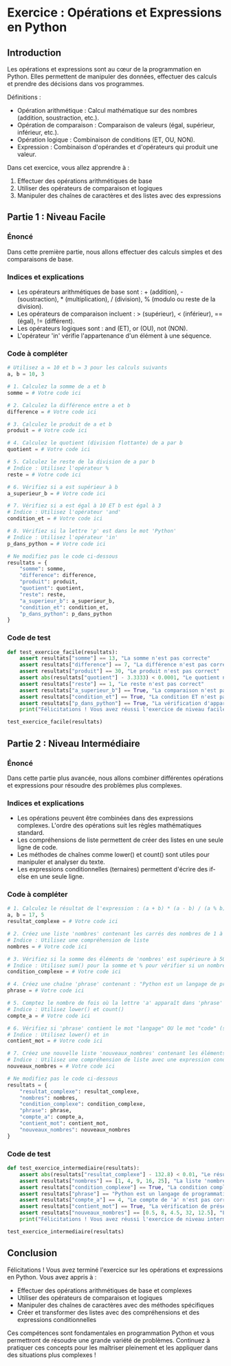 # Exercice : Opérations et Expressions en Python

## Introduction

Les opérations et expressions sont au cœur de la programmation en Python. Elles permettent de manipuler des données, effectuer des calculs et prendre des décisions dans vos programmes.

Définitions :
- Opération arithmétique : Calcul mathématique sur des nombres (addition, soustraction, etc.).
- Opération de comparaison : Comparaison de valeurs (égal, supérieur, inférieur, etc.).
- Opération logique : Combinaison de conditions (ET, OU, NON).
- Expression : Combinaison d'opérandes et d'opérateurs qui produit une valeur.

Dans cet exercice, vous allez apprendre à :
1. Effectuer des opérations arithmétiques de base
2. Utiliser des opérateurs de comparaison et logiques
3. Manipuler des chaînes de caractères et des listes avec des expressions

## Partie 1 : Niveau Facile

### Énoncé

Dans cette première partie, nous allons effectuer des calculs simples et des comparaisons de base.

### Indices et explications

- Les opérateurs arithmétiques de base sont : + (addition), - (soustraction), * (multiplication), / (division), % (modulo ou reste de la division).
- Les opérateurs de comparaison incluent : > (supérieur), < (inférieur), == (égal), != (différent).
- Les opérateurs logiques sont : and (ET), or (OU), not (NON).
- L'opérateur 'in' vérifie l'appartenance d'un élément à une séquence.

### Code à compléter

```python
# Utilisez a = 10 et b = 3 pour les calculs suivants
a, b = 10, 3

# 1. Calculez la somme de a et b
somme = # Votre code ici

# 2. Calculez la différence entre a et b
difference = # Votre code ici

# 3. Calculez le produit de a et b
produit = # Votre code ici

# 4. Calculez le quotient (division flottante) de a par b
quotient = # Votre code ici

# 5. Calculez le reste de la division de a par b
# Indice : Utilisez l'opérateur %
reste = # Votre code ici

# 6. Vérifiez si a est supérieur à b
a_superieur_b = # Votre code ici

# 7. Vérifiez si a est égal à 10 ET b est égal à 3
# Indice : Utilisez l'opérateur 'and'
condition_et = # Votre code ici

# 8. Vérifiez si la lettre 'p' est dans le mot 'Python'
# Indice : Utilisez l'opérateur 'in'
p_dans_python = # Votre code ici

# Ne modifiez pas le code ci-dessous
resultats = {
    "somme": somme,
    "difference": difference,
    "produit": produit,
    "quotient": quotient,
    "reste": reste,
    "a_superieur_b": a_superieur_b,
    "condition_et": condition_et,
    "p_dans_python": p_dans_python
}
```

### Code de test

```python
def test_exercice_facile(resultats):
    assert resultats["somme"] == 13, "La somme n'est pas correcte"
    assert resultats["difference"] == 7, "La différence n'est pas correcte"
    assert resultats["produit"] == 30, "Le produit n'est pas correct"
    assert abs(resultats["quotient"] - 3.3333) < 0.0001, "Le quotient n'est pas correct"
    assert resultats["reste"] == 1, "Le reste n'est pas correct"
    assert resultats["a_superieur_b"] == True, "La comparaison n'est pas correcte"
    assert resultats["condition_et"] == True, "La condition ET n'est pas correcte"
    assert resultats["p_dans_python"] == True, "La vérification d'appartenance n'est pas correcte"
    print("Félicitations ! Vous avez réussi l'exercice de niveau facile.")

test_exercice_facile(resultats)
```

## Partie 2 : Niveau Intermédiaire

### Énoncé

Dans cette partie plus avancée, nous allons combiner différentes opérations et expressions pour résoudre des problèmes plus complexes.

### Indices et explications

- Les opérations peuvent être combinées dans des expressions complexes. L'ordre des opérations suit les règles mathématiques standard.
- Les compréhensions de liste permettent de créer des listes en une seule ligne de code.
- Les méthodes de chaînes comme lower() et count() sont utiles pour manipuler et analyser du texte.
- Les expressions conditionnelles (ternaires) permettent d'écrire des if-else en une seule ligne.

### Code à compléter

```python
# 1. Calculez le résultat de l'expression : (a + b) * (a - b) / (a % b), où a = 17 et b = 5
a, b = 17, 5
resultat_complexe = # Votre code ici

# 2. Créez une liste 'nombres' contenant les carrés des nombres de 1 à 5
# Indice : Utilisez une compréhension de liste
nombres = # Votre code ici

# 3. Vérifiez si la somme des éléments de 'nombres' est supérieure à 50 ET si le dernier élément est pair
# Indice : Utilisez sum() pour la somme et % pour vérifier si un nombre est pair
condition_complexe = # Votre code ici

# 4. Créez une chaîne 'phrase' contenant : "Python est un langage de programmation puissant"
phrase = # Votre code ici

# 5. Comptez le nombre de fois où la lettre 'a' apparaît dans 'phrase' (sans tenir compte de la casse)
# Indice : Utilisez lower() et count()
compte_a = # Votre code ici

# 6. Vérifiez si 'phrase' contient le mot "langage" OU le mot "code" (sans tenir compte de la casse)
# Indice : Utilisez lower() et in
contient_mot = # Votre code ici

# 7. Créez une nouvelle liste 'nouveaux_nombres' contenant les éléments de 'nombres' multipliés par 2 si l'élément est pair, sinon divisés par 2
# Indice : Utilisez une compréhension de liste avec une expression conditionnelle
nouveaux_nombres = # Votre code ici

# Ne modifiez pas le code ci-dessous
resultats = {
    "resultat_complexe": resultat_complexe,
    "nombres": nombres,
    "condition_complexe": condition_complexe,
    "phrase": phrase,
    "compte_a": compte_a,
    "contient_mot": contient_mot,
    "nouveaux_nombres": nouveaux_nombres
}
```

### Code de test

```python
def test_exercice_intermediaire(resultats):
    assert abs(resultats["resultat_complexe"] - 132.8) < 0.01, "Le résultat complexe n'est pas correct"
    assert resultats["nombres"] == [1, 4, 9, 16, 25], "La liste 'nombres' n'est pas correcte"
    assert resultats["condition_complexe"] == True, "La condition complexe n'est pas correcte"
    assert resultats["phrase"] == "Python est un langage de programmation puissant", "La phrase n'est pas correcte"
    assert resultats["compte_a"] == 4, "Le compte de 'a' n'est pas correct"
    assert resultats["contient_mot"] == True, "La vérification de présence de mot n'est pas correcte"
    assert resultats["nouveaux_nombres"] == [0.5, 8, 4.5, 32, 12.5], "La liste 'nouveaux_nombres' n'est pas correcte"
    print("Félicitations ! Vous avez réussi l'exercice de niveau intermédiaire.")

test_exercice_intermediaire(resultats)
```

## Conclusion

Félicitations ! Vous avez terminé l'exercice sur les opérations et expressions en Python. Vous avez appris à :
- Effectuer des opérations arithmétiques de base et complexes
- Utiliser des opérateurs de comparaison et logiques
- Manipuler des chaînes de caractères avec des méthodes spécifiques
- Créer et transformer des listes avec des compréhensions et des expressions conditionnelles

Ces compétences sont fondamentales en programmation Python et vous permettront de résoudre une grande variété de problèmes. Continuez à pratiquer ces concepts pour les maîtriser pleinement et les appliquer dans des situations plus complexes !